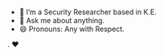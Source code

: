 ### 
- 🔭 I’m a Security Researcher based in K.E.
- 💬 Ask me about anything.
- 😄 Pronouns: Any with Respect.





.
              ❤ 
                                    
